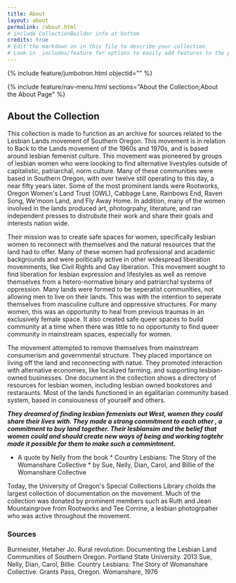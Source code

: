 ```yaml
---
title: About
layout: about
permalink: /about.html
# include CollectionBuilder info at bottom
credits: true
# Edit the markdown on in this file to describe your collection
# Look in _includes/feature for options to easily add features to the page
---
```


{% include feature/jumbotron.html objectid="" %}

{% include feature/nav-menu.html sections="About the Collection;About the About Page" %}

## About the Collection

This collection is made to function as an archive for sources related to the Lesbian Lands movement of Southern Oregon. This movement is in relation to Back to the Lands movement of the 1960s and 1970s, and is based around lesbian femenist culture. This movement was pioneered by groups of lesbian women who were loooking to find alternative livestyles outside of capitalistic, patriarchal, norm culture. Many of these communities were based in Southern Oregon, with over twelve still operating to this day, a near fifty years later. Some of the most prominent lands were Rootworks, Oregon Women's Land Trust (OWL), Cabbage Lane, Rainbows End, Raven Song, We'moon Land, and Fly Away Home. In addition, many of the women involved in the lands produced art, photogrpahy, literature, and ran independent presses to distrubute their work and share their goals and interests nation wide. 

Their mission was to create safe spaces for women, specifically lesbian women to reconnect with themselves and the natural resources that the land had to offer. Many of these women had professional and academic backgrounds and were politically active in other widespread liberation movemments, like Civil Rights and Gay liberation. This movement sought to find liberation for lesbian expression and lifestyles as well as remove themselves from a hetero-normative binary and patriarchal systems of oppression. Many lands were formed to be seperatist communities, not allowing men to live on their lands. This was with the intention to seperate themselves from masculine culture and oppressive structures. For many women, this was an opportunity to heal from previous traumas in an exclusively female space. It also created safe queer spaces to build community at a time when there was little to no opportunity to find queer community in mainstream spaces, especially for women. 

The movement attempted to remove themselves from mainstream consumerism and governmental structure. They placed importance on living off the land and reconnecting with natue. They promoted interaction with alternative economies, like localized farming, and supporting lesbian-owned businesses. One document in the collection shows a directory of resources for lesbian women, including lesbian owned bookstores and restaraunts. Most of the lands functioned in an egalitarian community based system, based in consiousness of yourself and others. 

***They dreamed of finding lesbian femenists out West, women they could share their lives with. They made a strong commitment to each other , a commitment to buy land together. Their lesbiansim and the belief that women could and should create new ways of being and working togtehr made it possible for them to make such a commintment.*** 
- A quote by Nelly from the book * Country Lesbians: The Story of the Womanshare Collective * by Sue, Nelly, Dian, Carol, and Billie of the Womanshare Collective

Today, the University of Oregon's Special Collections Library cholds the largest collection of documentation on the movement. Much of the collection was donated by prominent members such as Ruth and Jean Mountaingrove from Rootworks and Tee Corrine, a lesbian photogrpaher who was active throughout the movement.   

### Sources
Burmeister, Hetaher Jo. Rural revolution: Documenting the Lesbian Land Communities of Southern Oregon. Portland State University. 2013
Sue, Nelly, Dian, Carol, Billie. Country Lesbians: The Story of Womanshare Collective. Grants Pass, Oregon. Womanshare, 1976



